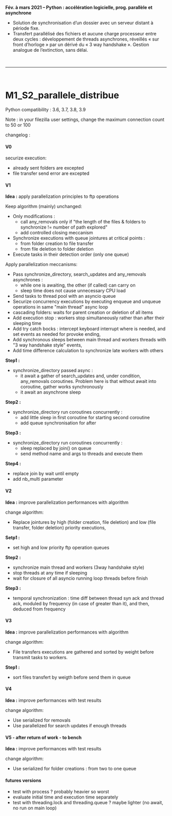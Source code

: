**Fév. à mars 2021 – Python : accélération logicielle, prog. parallèle et asynchrone**
- Solution de synchronisation d’un dossier avec un serveur distant à période fixe.
- Transfert parallélisé des fichiers et aucune charge processeur entre deux cycles : développement de threads asynchrones, réveillés « sur front d’horloge » par un dérivé du « 3 way handshake ». Gestion analogue de l’extinction, sans délai.

<br><hr><br>

# M1_S2_parallele_distribue

Python compatibility : 3.6, 3.7, 3.8, 3.9

Note : in your filezilla user settings, change the maximum connection count to 50 or 100

changelog :

#### V0
securize execution:
- already sent folders are excepted
- file transfer send error are excepted


#### V1

**Idea :** apply parallelization principles to ftp operations

Keep algorithm (mainly) unchanged:
- Only modifications : 
    - call any_removals only if "the length of the files & folders to synchronize != number of path explored"
    - add controlled closing meccanism
- Synchronize executions with queue jointures at critical points : 
    - from folder creation to file transfer 
    - from file deletion to folder deletion
- Execute tasks in their detection order (only one queue)


Apply parallelization meccanisms:
- Pass synchronize_directory, search_updates and any_removals asynchrones :
    - while one is awaiting, the other (if called) can carry on
    - sleep time does not cause unnecessary CPU load
- Send tasks to thread pool with an asyncio queue
- Securize concurrency executions by executing enqueue and unqueue operations in same "main thread" async loop
- cascading folders: waits for parent creation or deletion of all items
- Add execution stop : workers stop simultaneously rather than after their sleeping time
- Add try catch bocks : intercept keyboard interrupt where is needed, and set events as needed for provoke ending,
- Add synchronous sleeps between main thread and workers threads with "3 way handshake style" events,
- Add time difference calculation to synchronize late workers with others


**Step1 :**
- synchronize_directory passed async :
    - it await a gather of search_updates and, under condition, any_removals coroutines. Problem here is that without await into coroutine, gather works synchronously
    - it await an asynchrone sleep

**Step2 :**
- synchronize_directory run coroutines concurrently :
    - add little sleep in first coroutine for starting second coroutine
    - add queue synchronisation for after

**Step3 :**
- synchronize_directory run coroutines concurrently :
    - sleep replaced by join() on queue
    - send method name and args to threads and execute them

**Step4 :**
- replace join by wait until empty
- add nb_multi parameter


#### V2

**Idea :** improve parallelization performances with algorithm

change algorithm: 
- Replace jointures by high (folder creation, file deletion) and low (file transfer, folder deletion) priority executions,


**Setp1 :**
- set high and low priority ftp operation queues

**Step2 :**
- synchronize main thread and workers (3way handshake style)
- stop threads at any time if sleeping
- wait for closure of all asyncio running loop threads before finish

**Step3 :**
- temporal synchronization : time diff between thread syn ack and thread ack, moduled by frequency (in case of greater than it), and then, deduced from frequency


#### V3

**Idea :** improve parallelization performances with algorithm

change algorithm: 
- File transfers executions are gathered and sorted by weight before transmit tasks to workers.


**Step1 :**
- sort files transfert by weigth before send them in queue


#### V4

**Idea :** improve performances with test results

change algorithm: 
- Use serialized for removals
- Use parallelized for search updates if enough threads


#### V5 - after return of work - to bench

**Idea :** improve performances with test results

change algorithm: 
- Use serialized for folder creations : from two to one queue


#### futures versions
- test with process ? probably heavier so worst
- evaluate initial time and execution time separately
- test with threading.lock and threading.queue ? maybe lighter (no await, no run on main loop)

